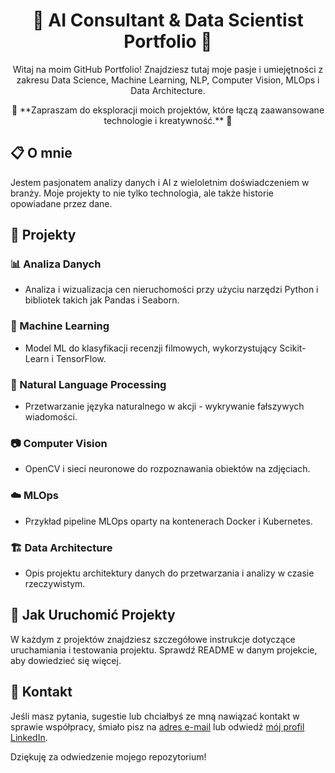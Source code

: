 <h1 align="center">🚀 AI Consultant & Data Scientist Portfolio 🚀</h1>

<p align="center">
  Witaj na moim GitHub Portfolio! Znajdziesz tutaj moje pasje i umiejętności z zakresu Data Science, Machine Learning, NLP, Computer Vision, MLOps i Data Architecture.
</p>

<p align="center">
  🌟 **Zapraszam do eksploracji moich projektów, które łączą zaawansowane technologie i kreatywność.** 🌟
</p>

## 📋 O mnie

Jestem pasjonatem analizy danych i AI z wieloletnim doświadczeniem w branży. Moje projekty to nie tylko technologia, ale także historie opowiadane przez dane.

## 💼 Projekty

### 📊 Analiza Danych
- Analiza i wizualizacja cen nieruchomości przy użyciu narzędzi Python i bibliotek takich jak Pandas i Seaborn.

### 🤖 Machine Learning
-  Model ML do klasyfikacji recenzji filmowych, wykorzystujący Scikit-Learn i TensorFlow.

### 📝 Natural Language Processing
-  Przetwarzanie języka naturalnego w akcji - wykrywanie fałszywych wiadomości.

### 📷 Computer Vision
-  OpenCV i sieci neuronowe do rozpoznawania obiektów na zdjęciach.

### ☁️ MLOps
-  Przykład pipeline MLOps oparty na kontenerach Docker i Kubernetes.

### 🏗️ Data Architecture
-  Opis projektu architektury danych do przetwarzania i analizy w czasie rzeczywistym.

## 🚀 Jak Uruchomić Projekty
W każdym z projektów znajdziesz szczegółowe instrukcje dotyczące uruchamiania i testowania projektu. Sprawdź README w danym projekcie, aby dowiedzieć się więcej.

## 📧 Kontakt
Jeśli masz pytania, sugestie lub chciałbyś ze mną nawiązać kontakt w sprawie współpracy, śmiało pisz na [adres e-mail](mailto:clientbrill@gmail.com) lub odwiedź [mój profil LinkedIn](https://www.linkedin.com/in/brillconsulting).

Dziękuję za odwiedzenie mojego repozytorium!
